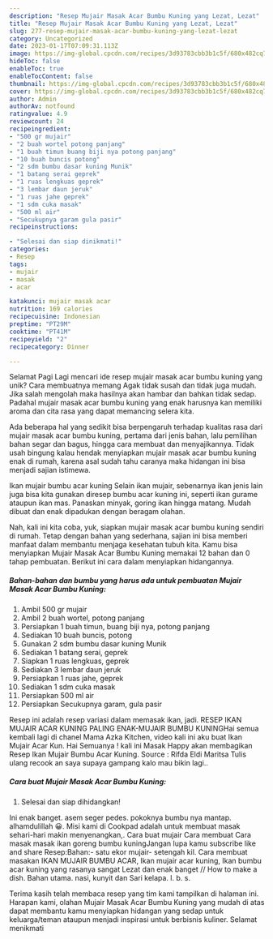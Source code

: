 ```yaml
---
description: "Resep Mujair Masak Acar Bumbu Kuning yang Lezat, Lezat"
title: "Resep Mujair Masak Acar Bumbu Kuning yang Lezat, Lezat"
slug: 277-resep-mujair-masak-acar-bumbu-kuning-yang-lezat-lezat
category: Uncategorized
date: 2023-01-17T07:09:31.113Z
image: https://img-global.cpcdn.com/recipes/3d93783cbb3b1c5f/680x482cq70/mujair-masak-acar-bumbu-kuning-foto-resep-utama.jpg
hideToc: false
enableToc: true
enableTocContent: false
thumbnail: https://img-global.cpcdn.com/recipes/3d93783cbb3b1c5f/680x482cq70/mujair-masak-acar-bumbu-kuning-foto-resep-utama.jpg
cover: https://img-global.cpcdn.com/recipes/3d93783cbb3b1c5f/680x482cq70/mujair-masak-acar-bumbu-kuning-foto-resep-utama.jpg
author: Admin
authorAv: notfound
ratingvalue: 4.9
reviewcount: 24
recipeingredient:
- "500 gr mujair"
- "2 buah wortel potong panjang"
- "1 buah timun buang biji nya potong panjang"
- "10 buah buncis potong"
- "2 sdm bumbu dasar kuning Munik"
- "1 batang serai geprek"
- "1 ruas lengkuas geprek"
- "3 lembar daun jeruk"
- "1 ruas jahe geprek"
- "1 sdm cuka masak"
- "500 ml air"
- "Secukupnya garam gula pasir"
recipeinstructions:

- "Selesai dan siap dinikmati!"
categories:
- Resep
tags:
- mujair
- masak
- acar

katakunci: mujair masak acar 
nutrition: 169 calories
recipecuisine: Indonesian
preptime: "PT29M"
cooktime: "PT41M"
recipeyield: "2"
recipecategory: Dinner

---
```



Selamat Pagi Lagi mencari ide resep mujair masak acar bumbu kuning yang unik? Cara membuatnya memang Agak tidak susah dan tidak juga mudah. Jika salah mengolah maka hasilnya akan hambar dan bahkan tidak sedap. Padahal mujair masak acar bumbu kuning yang enak harusnya kan memiliki aroma dan cita rasa yang dapat memancing selera kita.


Ada beberapa hal yang sedikit bisa berpengaruh terhadap kualitas rasa dari mujair masak acar bumbu kuning, pertama dari jenis bahan, lalu pemilihan bahan segar dan bagus, hingga cara membuat dan menyajikannya. Tidak usah bingung kalau hendak menyiapkan mujair masak acar bumbu kuning enak di rumah, karena asal sudah tahu caranya maka hidangan ini bisa menjadi sajian istimewa.

Ikan mujair bumbu acar kuning Selain ikan mujair, sebenarnya ikan jenis lain juga bisa kita gunakan diresep bumbu acar kuning ini, seperti ikan gurame ataupun ikan mas. Panaskan minyak, goring ikan hingga matang. Mudah dibuat dan enak dipadukan dengan beragam olahan.


Nah, kali ini kita coba, yuk, siapkan mujair masak acar bumbu kuning sendiri di rumah. Tetap dengan bahan yang sederhana, sajian ini bisa memberi manfaat dalam membantu menjaga kesehatan tubuh kita. Kamu bisa menyiapkan Mujair Masak Acar Bumbu Kuning memakai 12 bahan dan 0 tahap pembuatan. Berikut ini cara dalam menyiapkan hidangannya.

<!--inarticleads1-->

##### Bahan-bahan dan bumbu yang harus ada untuk pembuatan Mujair Masak Acar Bumbu Kuning:

1. Ambil 500 gr mujair
1. Ambil 2 buah wortel, potong panjang
1. Persiapkan 1 buah timun, buang biji nya, potong panjang
1. Sediakan 10 buah buncis, potong
1. Gunakan 2 sdm bumbu dasar kuning Munik
1. Sediakan 1 batang serai, geprek
1. Siapkan 1 ruas lengkuas, geprek
1. Sediakan 3 lembar daun jeruk
1. Persiapkan 1 ruas jahe, geprek
1. Sediakan 1 sdm cuka masak
1. Persiapkan 500 ml air
1. Persiapkan Secukupnya garam, gula pasir


Resep ini adalah resep variasi dalam memasak ikan, jadi. RESEP IKAN MUJAIR ACAR KUNING PALING ENAK-MUJAIR BUMBU KUNINGHai semua kembali lagi di chanel Mama Azka Kitchen, video kali ini aku buat Ikan Mujair Acar Kun. Hai Semuanya ! kali ini Masak Happy akan membagikan Resep Ikan Mujair Bumbu Acar Kuning. Source : Rifda Eldi Maritsa Tulis ulang recook an saya supaya gampang kalo mau bikin lagi.. 

<!--inarticleads2-->

##### Cara buat Mujair Masak Acar Bumbu Kuning:


1. Selesai dan siap dihidangkan!

Ini enak banget. asem seger pedes. pokoknya bumbu nya mantap. alhamdulillah 😀. Misi kami di Cookpad adalah untuk membuat masak sehari-hari makin menyenangkan,. Cara buat mujair Cara membuat Cara masak masak ikan goreng bumbu kuningJangan lupa kamu subscribe like and share Resep:Bahan:- satu ekor mujair- setengah kil. Cara membuat masakan IKAN MUJAIR BUMBU ACAR, Ikan mujair acar kuning, Ikan bumbu acar kuning yang rasanya sangat Lezat dan enak banget // How to make a dish. Bahan utama. nasi, kunyit dan Sari kelapa. l. b. s. 

Terima kasih telah membaca resep yang tim kami tampilkan di halaman ini. Harapan kami, olahan Mujair Masak Acar Bumbu Kuning yang mudah di atas dapat membantu kamu menyiapkan hidangan yang sedap untuk keluarga/teman ataupun menjadi inspirasi untuk berbisnis kuliner. Selamat menikmati
